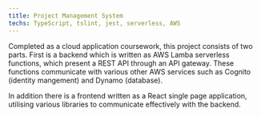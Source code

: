 ```yaml
---
title: Project Management System
techs: TypeScript, tslint, jest, serverless, AWS
---
```

Completed as a cloud application coursework, this project consists of two parts. First is a backend which is written as AWS Lamba serverless functions, which present a REST API through an API gateway. These functions communicate with various other AWS services such as Cognito (identity mangement) and Dynamo (database).

In addition there is a frontend written as a React single page application, utilising various libraries to communicate effectively with the backend.
